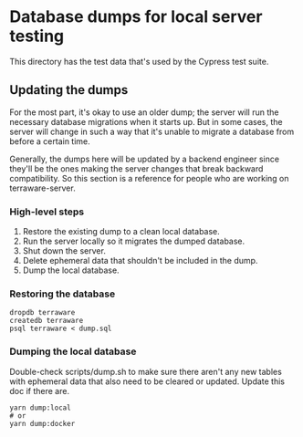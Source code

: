 # Database dumps for local server testing

This directory has the test data that's used by the Cypress test suite.

## Updating the dumps

For the most part, it's okay to use an older dump; the server will run the necessary database migrations when it starts up. But in some cases, the server will change in such a way that it's unable to migrate a database from before a certain time.

Generally, the dumps here will be updated by a backend engineer since they'll be the ones making the server changes that break backward compatibility. So this section is a reference for people who are working on terraware-server.

### High-level steps

1. Restore the existing dump to a clean local database.
2. Run the server locally so it migrates the dumped database.
3. Shut down the server.
4. Delete ephemeral data that shouldn't be included in the dump.
5. Dump the local database.

### Restoring the database

```shell
dropdb terraware
createdb terraware
psql terraware < dump.sql
```

### Dumping the local database

Double-check scripts/dump.sh to make sure there aren't any new tables with ephemeral data that also need to be cleared 
or updated. Update this doc if there are.

```shell
yarn dump:local
# or 
yarn dump:docker
```
